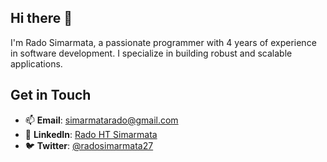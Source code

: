 ## Hi there 👋

I'm Rado Simarmata, a passionate programmer with 4 years of experience in software development. 
I specialize in building robust and scalable applications.

## Get in Touch
- 📫 **Email**: [simarmatarado@gmail.com](mailto:simarmatarado@gmail.com)
- 💼 **LinkedIn**: [Rado HT Simarmata](https://www.linkedin.com/in/radohtsimarmata)
- 🐦 **Twitter**: [@radosimarmata27](https://x.com/radosimarmata27)

<!--
**radosimarmata/radosimarmata** is a ✨ _special_ ✨ repository because its `README.md` (this file) appears on your GitHub profile.

Here are some ideas to get you started:

- 🔭 I’m currently working on ...
- 🌱 I’m currently learning ...
- 👯 I’m looking to collaborate on ...
- 🤔 I’m looking for help with ...
- 💬 Ask me about ...
- 📫 How to reach me: ...
- 😄 Pronouns: ...
- ⚡ Fun fact: ...
-->
